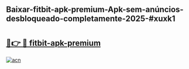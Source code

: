 ## Baixar-fitbit-apk-premium-Apk-sem-anúncios-desbloqueado-completamente-2025-#xuxk1

# <h2><a href="https://ainizakaria.my?title=fitbit-apk-premium&ref=20M">🔗👉 🔴 fitbit-apk-premium</a></h2>

[![acn](https://github.com/user-attachments/assets/0f9c940e-d8b0-45ae-aac7-cd30a18b3e1c)](https://ainizakaria.my?title=fitbit-apk-premium&ref=20M)

